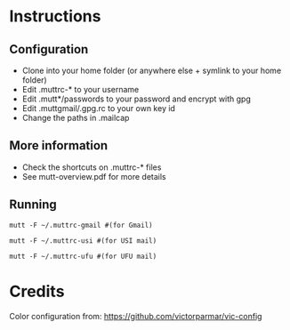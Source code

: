 # Instructions

## Configuration

* Clone into your home folder (or anywhere else + symlink to your home folder)
* Edit .muttrc-* to your username
* Edit .mutt*/passwords to your password and encrypt with gpg
* Edit .muttgmail/.gpg.rc to your own key id
* Change the paths in .mailcap

## More information

* Check the shortcuts on .muttrc-* files
* See mutt-overview.pdf for more details

## Running

	mutt -F ~/.muttrc-gmail #(for Gmail)

	mutt -F ~/.muttrc-usi #(for USI mail)

	mutt -F ~/.muttrc-ufu #(for UFU mail)


# Credits

Color configuration from:
https://github.com/victorparmar/vic-config

